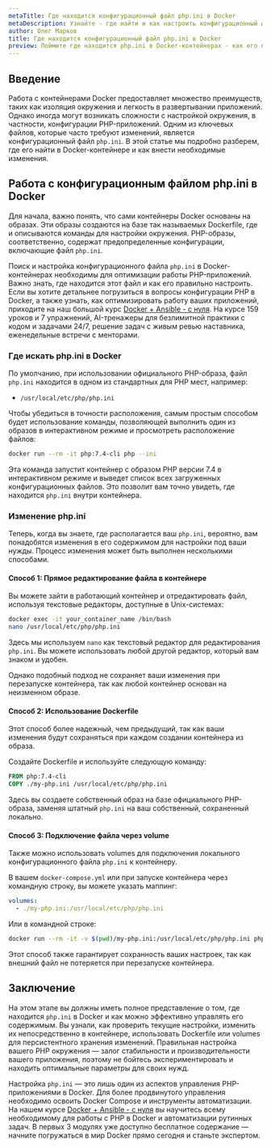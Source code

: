 ```yaml
---
metaTitle: Где находится конфигурационный файл php.ini в Docker
metaDescription: Узнайте - где найти и как настроить конфигурационный файл php.ini в Docker-контейнерах чтобы оптимизировать работу ваших приложений
author: Олег Марков
title: Где находится конфигурационный файл php.ini в Docker
preview: Поймите где находится php.ini в Docker-контейнерах - как его найти и изменить чтобы ваш PHP-код работал эффективно и стабильно
---
```


## Введение

Работа с контейнерами Docker предоставляет множество преимуществ, таких как изоляция окружения и легкость в развертывании приложений. Однако иногда могут возникать сложности с настройкой окружения, в частности, конфигурации PHP-приложений. Одним из ключевых файлов, которые часто требуют изменений, является конфигурационный файл `php.ini`. В этой статье мы подробно разберем, где его найти в Docker-контейнере и как внести необходимые изменения.

## Работа с конфигурационным файлом php.ini в Docker

Для начала, важно понять, что сами контейнеры Docker основаны на образах. Эти образы создаются на базе так называемых Dockerfile, где и описываются команды для настройки окружения. PHP-образы, соответственно, содержат предопределенные конфигурации, включающие файл `php.ini`.

Поиск и настройка конфигурационного файла `php.ini` в Docker-контейнерах необходимы для оптимизации работы PHP-приложений. Важно знать, где находится этот файл и как его правильно настроить. Если вы хотите детальнее погрузиться в вопросы конфигурации PHP в Docker, а также узнать, как оптимизировать работу ваших приложений, приходите на наш большой курс [Docker + Ansible - с нуля](https://purpleschool.ru/course/docker?utm_source=knowledgebase&utm_medium=text&utm_campaign=Gde_nahoditsya_konfiguracionnyy_fayl_php.ini_v_Docker). На курсе 159 уроков и 7 упражнений, AI-тренажеры для безлимитной практики с кодом и задачами 24/7, решение задач с живым ревью наставника, еженедельные встречи с менторами.

### Где искать php.ini в Docker

По умолчанию, при использовании официального PHP-образа, файл `php.ini` находится в одном из стандартных для PHP мест, например:

- `/usr/local/etc/php/php.ini`

Чтобы убедиться в точности расположения, самым простым способом будет использование команды, позволяющей выполнить один из образов в интерактивном режиме и просмотреть расположение файлов:

```bash
docker run --rm -it php:7.4-cli php --ini
```

Эта команда запустит контейнер с образом PHP версии 7.4 в интерактивном режиме и выведет список всех загруженных конфигурационных файлов. Это позволит вам точно увидеть, где находится `php.ini` внутри контейнера.

### Изменение php.ini

Теперь, когда вы знаете, где располагается ваш `php.ini`, вероятно, вам понадобятся изменения в его содержимом для настройки под ваши нужды. Процесс изменения может быть выполнен несколькими способами.

#### Способ 1: Прямое редактирование файла в контейнере

Вы можете зайти в работающий контейнер и отредактировать файл, используя текстовые редакторы, доступные в Unix-системах:

```bash
docker exec -it your_container_name /bin/bash
nano /usr/local/etc/php/php.ini
```

Здесь мы используем `nano` как текстовый редактор для редактирования `php.ini`. Вы можете использовать любой другой редактор, который вам знаком и удобен.

Однако подобный подход не сохраняет ваши изменения при перезапуске контейнера, так как любой контейнер основан на неизменном образе.

#### Способ 2: Использование Dockerfile

Этот способ более надежный, чем предыдущий, так как ваши изменения будут сохраняться при каждом создании контейнера из образа.

Создайте Dockerfile и используйте следующую команду:

```dockerfile
FROM php:7.4-cli
COPY ./my-php.ini /usr/local/etc/php/php.ini
```

Здесь вы создаете собственный образ на базе официального PHP-образа, заменяя штатный `php.ini` на ваш собственный, сохраненный локально.

#### Способ 3: Подключение файла через volume

Также можно использовать volumes для подключения локального конфигурационного файла `php.ini` к контейнеру.

В вашем `docker-compose.yml` или при запуске контейнера через командную строку, вы можете указать маппинг:

```yaml
volumes:
  - ./my-php.ini:/usr/local/etc/php/php.ini
```

Или в командной строке:

```bash
docker run --rm -it -v $(pwd)/my-php.ini:/usr/local/etc/php/php.ini php:7.4-cli
```

Этот способ также гарантирует сохранность ваших настроек, так как внешний файл не потеряется при перезапуске контейнера.

## Заключение

На этом этапе вы должны иметь полное представление о том, где находится `php.ini` в Docker и как можно эффективно управлять его содержимым. Вы узнали, как проверить текущие настройки, изменить их непосредственно в контейнере, использовать Dockerfile или volumes для персистентного хранения изменений. Правильная настройка вашего PHP окружения — залог стабильности и производительности вашего приложения, поэтому не бойтесь экспериментировать и находить оптимальные параметры для своих нужд.

Настройка `php.ini` — это лишь один из аспектов управления PHP-приложениями в Docker. Для более продвинутого управления необходимо освоить Docker Compose и инструменты автоматизации. На нашем курсе [Docker + Ansible - с нуля](https://purpleschool.ru/course/docker?utm_source=knowledgebase&utm_medium=text&utm_campaign=Gde_nahoditsya_konfiguracionnyy_fayl_php.ini_v_Docker) вы научитесь всему необходимому для работы с PHP в Docker и автоматизации рутинных задач. В первых 3 модулях уже доступно бесплатное содержание — начните погружаться в мир Docker прямо сегодня и станьте экспертом.
